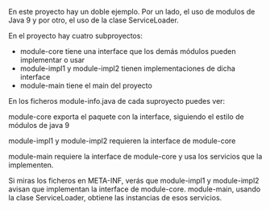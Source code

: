 En este proyecto hay un doble ejemplo. Por un lado, el uso de modulos de Java 9 y por otro, el uso de la clase ServiceLoader.

En el proyecto hay cuatro subproyectos:

* module-core tiene una interface que los demás módulos pueden implementar o usar
* module-impl1 y module-impl2 tienen implementaciones de dicha interface
* module-main tiene el main del proyecto

En los ficheros module-info.java de cada suproyecto puedes ver:

module-core exporta el paquete con la interface, siguiendo el estilo de módulos de java 9

module-impl1 y module-impl2 requieren la interface de module-core

module-main requiere la interface de module-core y usa los servicios que la implementen.

Si miras los ficheros en META-INF, verás que module-impl1 y module-impl2 avisan que implementan la interface de module-core. module-main, usando la clase ServiceLoader, obtiene las instancias de esos servicios.